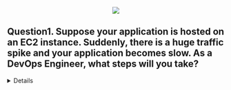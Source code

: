 <p align="center">
  <img src="https://capsule-render.vercel.app/api?type=waving&color=0:FF6F61,100:FFB347&height=140&section=header&text=AWS%20SCENARIO%20BASED%20QUESTIONS&fontSize=28&fontColor=fff" />
</p>

## Question1. Suppose your application is hosted on an EC2 instance. Suddenly, there is a huge traffic spike and your application becomes slow. As a DevOps Engineer, what steps will you take?

<Details>
  
- ✅ First, check **EC2 instance metrics** in CloudWatch (CPU, Memory, Network).  
- ✅ If the instance is overloaded, use an **Auto Scaling Group (ASG)** so that more EC2 instances are automatically created during high traffic.  
- ✅ Place an **Elastic Load Balancer (ELB)** in front of the EC2 instances to distribute traffic.  
- ✅ Store static files (images, CSS, JS) in **S3 + CloudFront CDN** to reduce load on EC2.  
- ✅ In the long term, optimize code, database queries, and consider containerization with ECS/EKS for better scaling.  
</Details>


